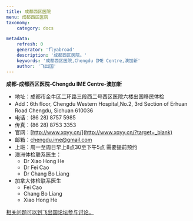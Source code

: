 ```yaml
---
title: 成都西区医院
menu: 成都西区医院
taxonomy:
    category: docs

metadata:
    refresh: 0
    generator: 'flyabroad'
    description: '成都西区医院。'
    keywords: '成都西区医院,Chengdu IME Centre,澳加新'
    author: '飞出国'
---
```


**成都-成都西区医院-Chengdu IME Centre-澳加新**

- 地址：成都市金牛区二环路三段西二号西区医院六楼出国移民体检
- Add：6th floor, Chengdu Western Hospital,No.2, 3rd Section of Erhuan Road Chengdu, Sichuan 610036
- 电话：(86 28) 8757 5985
- 传真：(86 28) 8753 3353
- 官网：[http://www.xqyy.cn/](http://www.xqyy.cn/?target=_blank)
- 邮箱：chengdu.ime@gmail.com
- 上班：周一至周日早上8点30至下午5点 需要提前预约
- 澳洲体检联系医生：
	- Dr Xiao Hong He
	- Dr Fei Cao
	- Dr Chang Bo Liang
- 加拿大体检联系医生
	- Fei Cao
	- Chang Bo Liang
	- Xiao Hong He


[相关问题可以到飞出国论坛参与讨论。](http://bbs.fcgvisa.com/t/3341?target=_blank)
